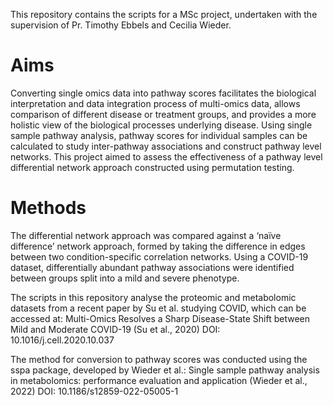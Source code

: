 
This repository contains the scripts for a MSc project, undertaken with the supervision of Pr. Timothy Ebbels and Cecilia Wieder.

# Aims
Converting single omics data into pathway scores facilitates the biological interpretation and data integration process of multi-omics data, allows comparison of different disease or treatment groups, and provides a more holistic view of the biological processes underlying disease. Using single sample pathway analysis, pathway scores for individual samples can be calculated to study inter-pathway associations and construct pathway level networks. This project aimed to assess the effectiveness of a pathway level differential network approach constructed using permutation testing. 

# Methods
The differential network approach was compared against a ‘naïve difference’ network approach, formed by taking the difference in edges between two condition-specific correlation networks. Using a COVID-19 dataset, differentially abundant pathway associations were identified between groups split into a mild and severe phenotype. 

The scripts in this repository analyse the proteomic and metabolomic datasets from a recent paper by Su et al. studying COVID, which can be accessed at:
Multi-Omics Resolves a Sharp Disease-State Shift between Mild and Moderate COVID-19 (Su et al., 2020)
DOI: 10.1016/j.cell.2020.10.037

The method for conversion to pathway scores was conducted using the sspa package, developed by Wieder et al.:
Single sample pathway analysis in metabolomics: performance evaluation and application (Wieder et al., 2022)
DOI: 10.1186/s12859-022-05005-1
